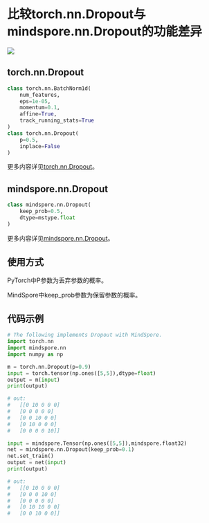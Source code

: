# 比较torch.nn.Dropout与mindspore.nn.Dropout的功能差异

<a href="https://gitee.com/mindspore/docs/blob/r1.8/docs/mindspore/source_zh_cn/note/api_mapping/pytorch_diff/Dropout.md" target="_blank"><img src="https://mindspore-website.obs.cn-north-4.myhuaweicloud.com/website-images/master/resource/_static/logo_source.png"></a>

## torch.nn.Dropout

```python
class torch.nn.BatchNorm1d(
    num_features,
    eps=1e-05,
    momentum=0.1,
    affine=True,
    track_running_stats=True
)
class torch.nn.Dropout(
    p=0.5,
    inplace=False
)
```

更多内容详见[torch.nn.Dropout](https://pytorch.org/docs/1.5.0/nn.html#torch.nn.Dropout)。

## mindspore.nn.Dropout

```python
class mindspore.nn.Dropout(
    keep_prob=0.5,
    dtype=mstype.float
)
```

更多内容详见[mindspore.nn.Dropout](https://mindspore.cn/docs/zh-CN/r1.8/api_python/nn/mindspore.nn.Dropout.html#mindspore.nn.Dropout)。

## 使用方式

PyTorch中P参数为丢弃参数的概率。

MindSpore中keep_prob参数为保留参数的概率。

## 代码示例

```python
# The following implements Dropout with MindSpore.
import torch.nn
import mindspore.nn
import numpy as np

m = torch.nn.Dropout(p=0.9)
input = torch.tensor(np.ones([5,5]),dtype=float)
output = m(input)
print(output)

# out:
#   [[0 10 0 0 0]
#   [0 0 0 0 0]
#   [0 0 10 0 0]
#   [0 10 0 0 0]
#   [0 0 0 0 10]]

input = mindspore.Tensor(np.ones([5,5]),mindspore.float32)
net = mindspore.nn.Dropout(keep_prob=0.1)
net.set_train()
output = net(input)
print(output)

# out:
#   [[0 10 0 0 0]
#   [0 0 0 10 0]
#   [0 0 0 0 0]
#   [0 10 10 0 0]
#   [0 0 10 0 0]]

```
